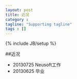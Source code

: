 ```yaml
---
layout: post
title: 近况
category : 
tagline: "Supporting tagline"
tags : []
---
```

{% include JB/setup %}

##近况
* 20130725 Neusoft工作
* 20130625 毕业
  
